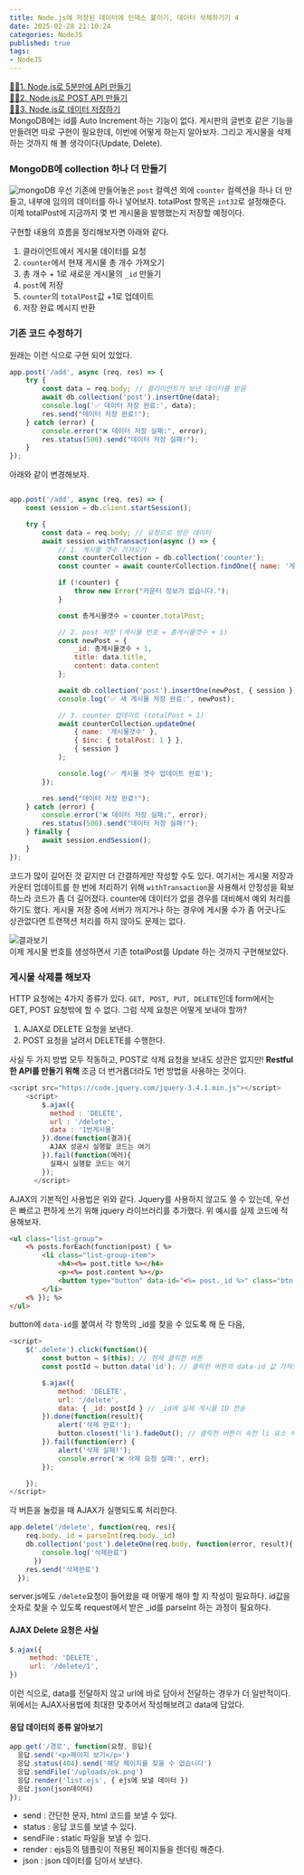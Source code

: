 ```yaml
---
title: Node.js에 저장된 데이터에 인덱스 붙이기, 데이터 삭제하기기 4            
date: 2025-02-28 21:10:24
categories: NodeJS         
published: true 
tags:
- NodeJS         
---  
```


  
[🙋‍♂️1. Node.js로 5분만에 API 만들기](https://rustywhite404.github.io/nodejs/2025/02/25/Hi_Node/#)  
[🙋‍♂️2. Node.js로 POST API 만들기](https://rustywhite404.github.io/nodejs/2025/02/26/Hi_Node2_Post/#)  
[🙋‍♂️3. Node.js로 데이터 저장하기](https://rustywhite404.github.io/nodejs/2025/02/27/Hi_Node3_DataSave/#)  
MongoDB에는 id를 Auto Increment 하는 기능이 없다. 게시판의 글번호 같은 기능을 만들려면 따로 구현이 필요한데, 이번에 어떻게 하는지 알아보자. 그리고 게시물을 삭제하는 것까지 해 볼 생각이다(Update, Delete). 

### MongoDB에 collection 하나 더 만들기          
![mongoDB](https://i.imgur.com/GdCfFQS.png) 
우선 기존에 만들어놓은 `post` 컬렉션 외에 `counter` 컬렉션을 하나 더 만들고, 내부에 임의의 데이터를 하나 넣어보자. totalPost 항목은 `int32`로 설정해준다. 이제 totalPost에 지금까지 몇 번 게시물을 발행했는지 저장할 예정이다.  

구현할 내용의 흐름을 정리해보자면 아래와 같다.   
1. 클라이언트에서 게시물 데이터를 요청 
2. `counter`에서 현재 게시물 총 개수 가져오기 
3. 총 개수 + 1로 새로운 게시물의 `_id` 만들기 
4. `post`에 저장 
5. `counter`의 `totalPost`값 +1로 업데이트 
6. 저장 완료 메시지 반환 

### 기존 코드 수정하기  
원래는 이런 식으로 구현 되어 있었다. 
```js 
app.post('/add', async (req, res) => {
    try {
        const data = req.body; // 클라이언트가 보낸 데이터를 받음
        await db.collection('post').insertOne(data);
        console.log('✅ 데이터 저장 완료:', data);
        res.send("데이터 저장 완료!");
    } catch (error) {
        console.error("❌ 데이터 저장 실패:", error);
        res.status(500).send("데이터 저장 실패!");
    }
}); 
``` 
아래와 같이 변경해보자. 
```js 

app.post('/add', async (req, res) => {
    const session = db.client.startSession();

    try {
        const data = req.body; // 요청으로 받은 데이터
        await session.withTransaction(async () => {
            // 1. 게시물 갯수 가져오기
            const counterCollection = db.collection('counter');
            const counter = await counterCollection.findOne({ name: '게시물갯수' }, { session });

            if (!counter) {
                throw new Error("카운터 정보가 없습니다.");
            }

            const 총게시물갯수 = counter.totalPost;

            // 2. post 저장 (게시물 번호 = 총게시물갯수 + 1)
            const newPost = {
                _id: 총게시물갯수 + 1,
                title: data.title,
                content: data.content
            };

            await db.collection('post').insertOne(newPost, { session });
            console.log('✅ 새 게시물 저장 완료:', newPost);

            // 3. counter 업데이트 (totalPost + 1)
            await counterCollection.updateOne(
                { name: '게시물갯수' },
                { $inc: { totalPost: 1 } },
                { session }
            );

            console.log('✅ 게시물 갯수 업데이트 완료');
        });

        res.send("데이터 저장 완료!");
    } catch (error) {
        console.error("❌ 데이터 저장 실패:", error);
        res.status(500).send("데이터 저장 실패!");
    } finally {
        await session.endSession();
    }
}); 

``` 

코드가 많이 길어진 것 같지만 더 간결하게만 작성할 수도 있다. 여기서는 게시물 저장과 카운터 업데이트를 한 번에 처리하기 위해 `withTransaction`을 사용해서 안정성을 확보하느라 코드가 좀 더 길어졌다. counter에 데이터가 없을 경우를 대비해서 예외 처리를 하기도 했다. 게시물 저장 중에 서버가 꺼지거나 하는 경우에 게시물 수가 좀 어긋나도 상관없다면 트랜잭션 처리를 하지 않아도 문제는 없다.  

![결과보기](https://i.imgur.com/uBnAkqT.png)  
이제 게시물 번호를 생성하면서 기존 totalPost를 Update 하는 것까지 구현해보았다.  

### 게시물 삭제를 해보자  
HTTP 요청에는 4가지 종류가 있다. `GET, POST, PUT, DELETE`인데 form에서는 GET, POST 요청밖에 할 수 없다. 그럼 삭제 요청은 어떻게 보내야 할까?  
1. AJAX로 DELETE 요청을 보낸다.  
2. POST 요청을 날려서 DELETE를 수행한다.  

사실 두 가지 방법 모두 작동하고, POST로 삭제 요청을 보내도 상관은 없지만! **Restful한 API를 만들기 위해** 조금 더 번거롭더라도 1번 방법을 사용하는 것이다.  

```js 
<script src="https://code.jquery.com/jquery-3.4.1.min.js"></script>
    <script>
        $.ajax({
          method : 'DELETE',
          url : '/delete',
          data : '1번게시물'
        }).done(function(결과){
          AJAX 성공시 실행할 코드는 여기
        }).fail(function(에러){
          실패시 실행할 코드는 여기
        });
      </script>

``` 
AJAX의 기본적인 사용법은 위와 같다. Jquery를 사용하지 않고도 쓸 수 있는데, 우선은 빠르고 편하게 쓰기 위해 jquery 라이브러리를 추가했다. 위 예시를 실제 코드에 적용해보자. 

```html 
<ul class="list-group">
    <% posts.forEach(function(post) { %>
        <li class="list-group-item">
            <h4><%= post.title %></h4> 
            <p><%= post.content %></p>
            <button type="button" data-id="<%= post._id %>" class="btn btn-secondary delete">Delete</button>
        </li>
    <% }); %>
</ul>
```
button에 `data-id`를 붙여서 각 항목의 _id를 찾을 수 있도록 해 둔 다음, 
```js 
<script>
    $('.delete').click(function(){ 
        const button = $(this); // 현재 클릭한 버튼
        const postId = button.data('id'); // 클릭한 버튼의 data-id 값 가져오기

        $.ajax({
            method: 'DELETE',
            url: '/delete',
            data: { _id: postId } // _id에 실제 게시물 ID 전송
        }).done(function(result){
            alert('삭제 완료!');
            button.closest('li').fadeOut(); // 클릭한 버튼이 속한 li 요소 삭제. fadeOut() 대신 remove()도 가능 
        }).fail(function(err) {
            alert('삭제 실패!');
            console.error('❌ 삭제 요청 실패:', err);
        });

    });
</script>

``` 
각 버튼을 눌렀을 때 AJAX가 실행되도록 처리한다.  
```js 
app.delete('/delete', function(req, res){
    req.body._id = parseInt(req.body._id)
    db.collection('post').deleteOne(req.body, function(error, result){
        console.log('삭제완료')
      })
    res.send('삭제완료')
  });
``` 
server.js에도 `/delete`요청이 들어왔을 때 어떻게 해야 할 지 작성이 필요하다. id값을 숫자로 찾을 수 있도록 request에서 받은 _id를 parseInt 하는 과정이 필요하다. 

#### AJAX Delete 요청은 사실  

```js 
$.ajax({
     method: 'DELETE',
     url: '/delete/1',
})
``` 
이런 식으로, data를 전달하지 않고 url에 바로 담아서 전달하는 경우가 더 일반적이다. 위에서는 AJAX사용법에 최대한 맞추어서 작성해보려고 data에 담았다. 


#### 응답 데이터의 종류 알아보기  
```js 
app.get('/경로', function(요청, 응답){
  응답.send('<p>페이지 보기</p>')
  응답.status(404).send('해당 페이지를 찾을 수 없습니다')
  응답.sendFile('/uploads/ok.png')
  응답.render('list.ejs', { ejs에 보낼 데이터 })
  응답.json(json데이터)
});
``` 

- send : 간단한 문자, html 코드를 보낼 수 있다. 
- status : 응답 코드를 보낼 수 있다. 
- sendFile : static 파일을 보낼 수 있다. 
- render : ejs등의 템플릿이 적용된 페이지들을 렌더링 해준다. 
- json : json 데이터를 담아서 보낸다. 
